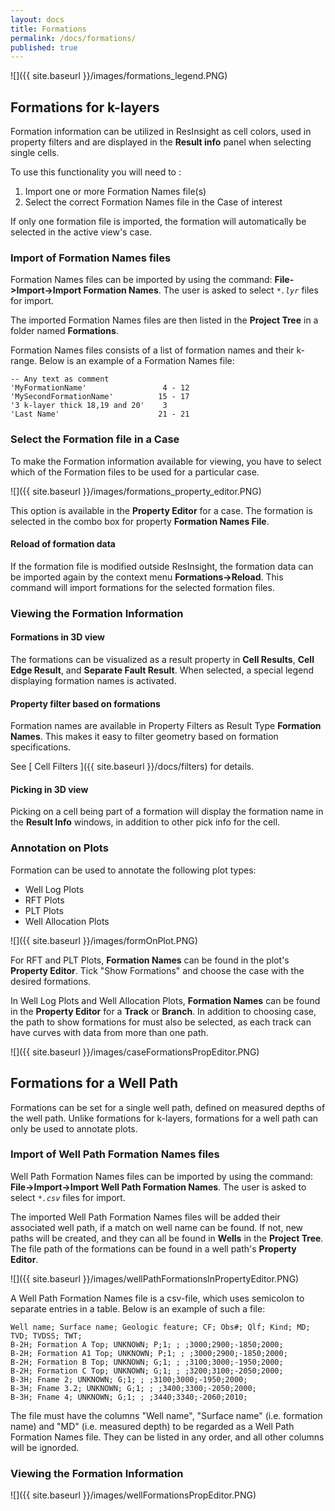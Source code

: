 ```yaml
---
layout: docs
title: Formations
permalink: /docs/formations/
published: true
---
```


![]({{ site.baseurl }}/images/formations_legend.PNG)

## Formations for k-layers

Formation information can be utilized in ResInsight as cell colors, used in property filters and are displayed in the **Result info** panel when selecting single cells.

To use this functionality you will need to :

1. Import one or more Formation Names file(s)
2. Select the correct Formation Names file in the Case of interest

<div class="note info">
If only one formation file is imported, the formation will automatically be selected in the active view's case.
</div>

### Import of Formation Names files

Formation Names files can be imported by using the command: **File->Import->Import Formation Names**.
The user is asked to select _`*.lyr`_ files for import.

The imported Formation Names files are then listed in the **Project Tree** in a folder named **Formations**. 

Formation Names files consists of a list of formation names and their k-range. Below is an example of a Formation Names file:

```
-- Any text as comment
'MyFormationName'                 4 - 12
'MySecondFormationName'          15 - 17
'3 k-layer thick 18,19 and 20'    3
'Last Name'                      21 - 21 
```

### Select the Formation file in a Case
To make the Formation information available for viewing, you have to select which of the Formation files to be used for a particular case.

![]({{ site.baseurl }}/images/formations_property_editor.PNG)

This option is available in the **Property Editor** for a case. The formation is selected in the combo box for property **Formation Names File**.

#### Reload of formation data
If the formation file is modified outside ResInsight, the formation data can be imported again by the context menu **Formations->Reload**. This command will import formations for the selected formation files.

### Viewing the Formation Information

#### Formations in 3D view
The formations can be visualized as a result property in **Cell Results**, **Cell Edge Result**, and **Separate Fault Result**. When selected, a special legend displaying formation names is activated.

#### Property filter based on formations
Formation names are available in Property Filters as Result Type **Formation Names**. This makes it easy to filter geometry based on formation specifications.

See [ Cell Filters ]({{ site.baseurl }}/docs/filters) for details.

#### Picking in 3D view
Picking on a cell being part of a formation will display the formation name in the **Result Info** windows, in addition to other pick info for the cell.

### Annotation on Plots
Formation can be used to annotate the following plot types:
- Well Log Plots
- RFT Plots
- PLT Plots
- Well Allocation Plots

![]({{ site.baseurl }}/images/formOnPlot.PNG)

For RFT and PLT Plots, **Formation Names** can be found in the plot's **Property Editor**. Tick "Show Formations" and choose the case with the desired formations. 

In Well Log Plots and Well Allocation Plots, **Formation Names** can be found in the **Property Editor** for a **Track** or **Branch**. In addition to choosing case, the path to show formations for must also be selected, as each track can have curves with data from more than one path.

![]({{ site.baseurl }}/images/caseFormationsPropEditor.PNG)

## Formations for a Well Path
Formations can be set for a single well path, defined on measured depths of the well path. Unlike formations for k-layers, formations for a well path can only be used to annotate plots.

### Import of Well Path Formation Names files

Well Path Formation Names files can be imported by using the command: **File->Import->Import Well Path Formation Names**.
The user is asked to select _`*.csv`_ files for import.

The imported Well Path Formation Names files will be added their associated well path, if a match on well name can be found. If not, new paths will be created, and they can all be found in **Wells** in the **Project Tree**. The file path of the formations can be found in a well path's **Property Editor**.

![]({{ site.baseurl }}/images/wellPathFormationsInPropertyEditor.PNG)

A Well Path Formation Names file is a csv-file, which uses semicolon to separate entries in a table. Below is an example of such a file:

```
Well name; Surface name; Geologic feature; CF; Obs#; Qlf; Kind; MD; TVD; TVDSS; TWT;
B-2H; Formation A Top; UNKNOWN; P;1; ; ;3000;2900;-1850;2000;
B-2H; Formation A1 Top; UNKNOWN; P;1; ; ;3000;2900;-1850;2000; 
B-2H; Formation B Top; UNKNOWN; G;1; ; ;3100;3000;-1950;2000;
B-2H; Formation C Top; UNKNOWN; G;1; ; ;3200;3100;-2050;2000;
B-3H; Fname 2; UNKNOWN; G;1; ; ;3100;3000;-1950;2000;
B-3H; Fname 3.2; UNKNOWN; G;1; ; ;3400;3300;-2050;2000;
B-3H; Fname 4; UNKNOWN; G;1; ; ;3440;3340;-2060;2010;
```

The file must have the columns "Well name", "Surface name" (i.e. formation name) and "MD" (i.e. measured depth) to be regarded as a Well Path Formation Names file. They can be listed in any order, and all other columns will be ignorded.

### Viewing the Formation Information
![]({{ site.baseurl }}/images/wellFormationsPropEditor.PNG)
